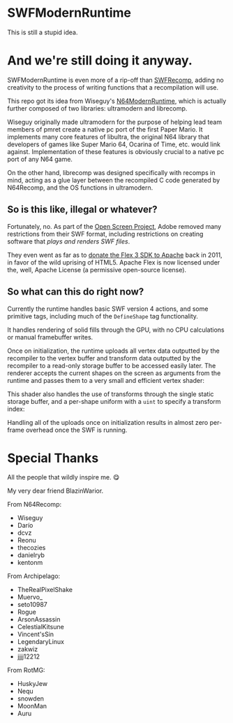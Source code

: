 # SWFModernRuntime

This is still a stupid idea.

# And we're still doing it anyway.

SWFModernRuntime is even more of a rip-off than [SWFRecomp](https://github.com/SWFRecomp/SWFRecomp), adding no creativity to the process of writing functions that a recompilation will use.

This repo got its idea from Wiseguy's [N64ModernRuntime](https://github.com/N64Recomp/N64ModernRuntime), which is actually further composed of two libraries: ultramodern and librecomp.

Wiseguy originally made ultramodern for the purpose of helping lead team members of pmret create a native pc port of the first Paper Mario. It implements many core features of libultra, the original N64 library that developers of games like Super Mario 64, Ocarina of Time, etc. would link against. Implementation of these features is obviously crucial to a native pc port of any N64 game.

On the other hand, librecomp was designed specifically with recomps in mind, acting as a glue layer between the recompiled C code generated by N64Recomp, and the OS functions in ultramodern.

## So is this like, illegal or whatever?

Fortunately, no. As part of the [Open Screen Project](https://web.archive.org/web/20080506095459/http://www.adobe.com/aboutadobe/pressroom/pressreleases/200804/050108AdobeOSP.html), Adobe removed many restrictions from their SWF format, including restrictions on creating software that _plays and renders SWF files_.

They even went as far as to [donate the Flex 3 SDK to Apache](https://www.pcworld.com/article/478324/adobe_donates_flex_to_apache-2.html) back in 2011, in favor of the wild uprising of HTML5. Apache Flex is now licensed under the, well, Apache License (a permissive open-source license).

## So what can this do right now?

Currently the runtime handles basic SWF version 4 actions, and some primitive
tags, including much of the `DefineShape` tag functionality.

It handles rendering of solid fills through the GPU, with no CPU calculations
or manual framebuffer writes.

Once on initialization, the runtime uploads all vertex data outputted by the
recompiler to the vertex buffer and transform data outputted by the recompiler
to a read-only storage buffer to be accessed easily later. The renderer accepts
the current shapes on the screen as arguments from the runtime and passes them
to a very small and efficient vertex shader:

This shader also handles the use of transforms through the single static
storage buffer, and a per-shape uniform with a `uint` to specify a transform
index:

Handling all of the uploads once on initialization results in almost zero
per-frame overhead once the SWF is running.

# Special Thanks

All the people that wildly inspire me. 😋

My very dear friend BlazinWarior.

From N64Recomp:

- Wiseguy
- Darío
- dcvz
- Reonu
- thecozies
- danielryb
- kentonm

From Archipelago:

- TheRealPixelShake
- Muervo_
- seto10987
- Rogue
- ArsonAssassin
- CelestialKitsune
- Vincent'sSin
- LegendaryLinux
- zakwiz
- jjjj12212

From RotMG:

- HuskyJew
- Nequ
- snowden
- MoonMan
- Auru
